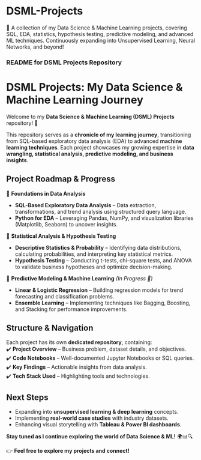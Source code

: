 # DSML-Projects
📌 A collection of my Data Science &amp; Machine Learning projects, covering SQL, EDA, statistics, hypothesis testing, predictive modeling, and advanced ML techniques. Continuously expanding into Unsupervised Learning, Neural Networks, and beyond!
### **README for DSML Projects Repository**  

# **DSML Projects: My Data Science & Machine Learning Journey**  

Welcome to my **Data Science & Machine Learning (DSML) Projects** repository! 🚀  

This repository serves as a **chronicle of my learning journey**, transitioning from SQL-based exploratory data analysis (EDA) to advanced **machine learning techniques**. Each project showcases my growing expertise in **data wrangling, statistical analysis, predictive modeling, and business insights**.  

## **Project Roadmap & Progress**  

🔹 **Foundations in Data Analysis**  
- **SQL-Based Exploratory Data Analysis** – Data extraction, transformations, and trend analysis using structured query language.  
- **Python for EDA** – Leveraging Pandas, NumPy, and visualization libraries (Matplotlib, Seaborn) to uncover insights.  

🔹 **Statistical Analysis & Hypothesis Testing**  
- **Descriptive Statistics & Probability** – Identifying data distributions, calculating probabilities, and interpreting key statistical metrics.  
- **Hypothesis Testing** – Conducting t-tests, chi-square tests, and ANOVA to validate business hypotheses and optimize decision-making.  

🔹 **Predictive Modeling & Machine Learning** *(In Progress 🚧)*  
- **Linear & Logistic Regression** – Building regression models for trend forecasting and classification problems.  
- **Ensemble Learning** – Implementing techniques like Bagging, Boosting, and Stacking for performance improvements.  

## **Structure & Navigation**  
Each project has its own **dedicated repository**, containing:  
✔️ **Project Overview** – Business problem, dataset details, and objectives.  
✔️ **Code Notebooks** – Well-documented Jupyter Notebooks or SQL queries.  
✔️ **Key Findings** – Actionable insights from data analysis.  
✔️ **Tech Stack Used** – Highlighting tools and technologies.  

## **Next Steps**  
- Expanding into **unsupervised learning & deep learning** concepts.  
- Implementing **real-world case studies** with industry datasets.  
- Enhancing visual storytelling with **Tableau & Power BI dashboards**.  

**Stay tuned as I continue exploring the world of Data Science & ML!** 🌍📊🔍  

👉 **Feel free to explore my projects and connect!**
